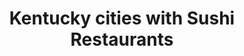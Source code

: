 ---
layout: state
title: Kentucky cities with Sushi Restaurants
permalink: /kentucky/
stateAbbr: KY
stateName: Kentucky
place_type: Sushi Restaurant
---